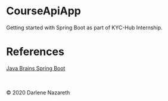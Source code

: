 # CourseApiApp
Getting started with Spring Boot as part of KYC-Hub Internship.

# References
<a href="https://www.youtube.com/playlist?list=PLqq-6Pq4lTTbx8p2oCgcAQGQyqN8XeA1x">Java Brains Spring Boot</a> 

<br></br>
© 2020 Darlene Nazareth
